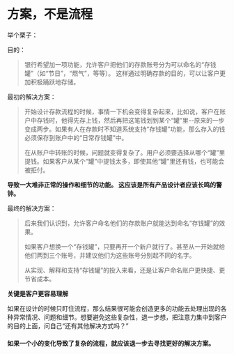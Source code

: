 # 方案，不是流程

举个栗子：

目的：

> 银行希望加一项功能，允许客户把他们的存款账号分为可以命名的“存钱罐”（如“节日”，“燃气”，等等）。 这样通过明确存款的目的，可以让客户更加积极踊跃地存储。

最初的解决方案：

> 开始设计存款流程的时候，事情一下机会变得复杂起来，比如说，客户在账户中存钱时，他得先存上钱，然后再把这笔钱划到某个“罐”里--原来的一步变成两步。如果有人在存款时不知道系统支持“存钱罐”功能，那么存入的钱必须保存到账户中的“日常存钱罐”中。
> 
> 在从账户中转账的时候，问题就变得复杂了。用户必须要选择从哪个“罐”里提钱。如果客户从某个“罐”中提钱太多，即使其他“罐”里还有钱，也可能会被拒付。

**导致一大堆非正常的操作和细节的功能。 这应该是所有产品设计者应该长鸣的警钟。**

最终的解决方案：

> 后来我们认识到，允许客户命名他们的存款账户就能达到命名“存钱罐”的效果。
> 
> 如果客户想换一个“存钱罐”，只要再开一个新户就行了。甚至从一开始就给他们两到三个账号，并建议他们为这些账号分别起不同的名字。
> 
> 从实现、解释和支持“存钱罐”的投入来看，还是让客户命名账户更快捷、更节省成本。

**关键是客户更容易理解**

如果在设计的时候只盯住流程，那么结果很可能会创造更多的功能去处理出现的各种异常情况、问题和细节。想要避免这些复杂性，退一步想，把注意力集中到客户的目的上面，问自己“还有其他解决方式吗？”

#### **如果一个小的变化导致了复杂的流程，就应该退一步去寻找更好的解决方案。**

